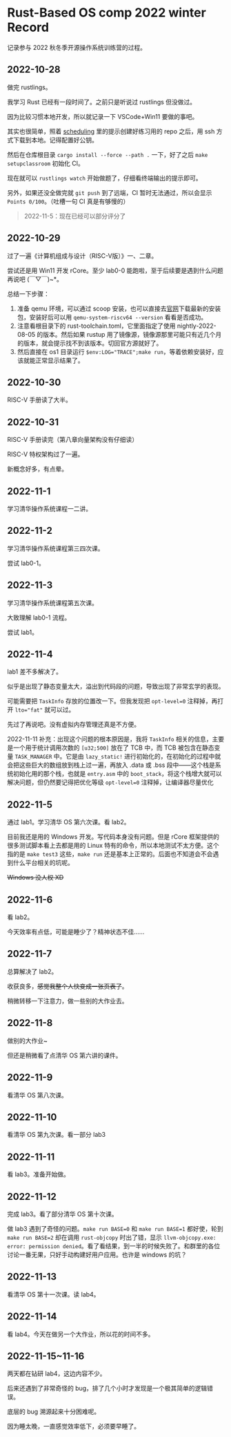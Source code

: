 # Rust-Based OS comp 2022 winter Record

记录参与 2022 秋冬季开源操作系统训练营的过程。

## 2022-10-28

做完 rustlings。

我学习 Rust 已经有一段时间了。之前只是听说过 rustlings 但没做过。

因为比较习惯本地开发，所以就记录一下 VSCode+Win11 要做的事吧。

其实也很简单，照着 [scheduling](https://github.com/LearningOS/rust-based-os-comp2022/blob/main/scheduling.md#step-0-%E8%87%AA%E5%AD%A6rust%E7%BC%96%E7%A8%8B%E5%A4%A7%E7%BA%A6714%E5%A4%A9) 里的提示创建好练习用的 repo 之后，用 ssh 方式下载到本地。记得配置好公钥。

然后在仓库根目录 `cargo install --force --path .` 一下，好了之后 `make setupclassroom` 初始化 CI。

现在就可以 `rustlings watch` 开始做题了，仔细看终端输出的提示即可。

另外，如果还没全做完就 `git push` 到了远端，CI 暂时无法通过，所以会显示 `Points 0/100`。（吐槽一句 CI 真是有够慢的）

> 2022-11-5：现在已经可以部分评分了

## 2022-10-29

过了一遍《计算机组成与设计（RISC-V版）》一、二章。

尝试还是用 Win11 开发 rCore。至少 lab0-0 能跑啦，至于后续要是遇到什么问题再说吧 (￣▽￣)~*。

总结一下步骤：

1. 准备 qemu 环境，可以通过 scoop 安装，也可以直接去[官网](https://qemu.weilnetz.de/w64/2022/)下载最新的安装包，安装好后可以用 `qemu-system-riscv64 --version` 看看是否成功。
2. 注意看根目录下的 rust-toolchain.toml，它里面指定了使用 nightly-2022-08-05 的版本。然后如果 rustup 用了镜像源，镜像源那里可能只有近几个月的版本，就会提示找不到该版本。切回官方源就好了。
3. 然后直接在 os1 目录运行 `$env:LOG="TRACE";make run`，等着依赖安装好，应该就能正常显示结果了。

## 2022-10-30

RISC-V 手册读了大半。

## 2022-10-31

RISC-V 手册读完（第八章向量架构没有仔细读）

RISC-V 特权架构过了一遍。

新概念好多，有点晕。

## 2022-11-1

学习清华操作系统课程一二讲。

## 2022-11-2

学习清华操作系统课程第三四次课。

尝试 lab0-1。

## 2022-11-3

学习清华操作系统课程第五次课。

大致理解 lab0-1 流程。

尝试 lab1。

## 2022-11-4

lab1 差不多解决了。

似乎是出现了静态变量太大，溢出到代码段的问题，导致出现了非常玄学的表现。

可能需要把 `TaskInfo` 存放的位置改一下。但我发现把 `opt-level=0` 注释掉，再打开 `lto="fat"` 就可以过。

先过了再说吧。没有虚拟内存管理还真是不方便。

2022-11-11 补充：出现这个问题的根本原因是，我将 `TaskInfo` 相关的信息，主要是一个用于统计调用次数的 `[u32;500]` 放在了 TCB 中，而 TCB 被包含在静态变量 `TASK_MANAGER` 中。它是由 `lazy_static!` 进行初始化的，在初始化的过程中就会把这些巨大的数组放到栈上过一遍，再放入 .data 或 .bss 段中——这个栈是系统初始化用的那个栈，也就是 `entry.asm` 中的 `boot_stack`，将这个栈增大就可以解决问题，但仍然要记得把优化等级 `opt-level=0` 注释掉，让编译器尽量优化

## 2022-11-5

通过 lab1。学习清华 OS 第六次课。看 lab2。

目前我还是用的 Windows 开发。写代码本身没有问题。但是 rCore 框架提供的很多测试脚本看上去都是用的 Linux 特有的命令，所以本地测试不太方便。这个指的是 `make test3` 这些，`make run` 还是基本上正常的。后面也不知道会不会遇到什么平台相关的坑呢。

~~Windows 没人权 XD~~

## 2022-11-6

看 lab2。

今天效率有点低，可能是睡少了？精神状态不佳……

## 2022-11-7

总算解决了 lab2。

收获良多，~~感觉我整个人快变成一张页表了~~。

稍微转移一下注意力，做一些别的大作业去。

## 2022-11-8

做别的大作业~

但还是稍微看了点清华 OS 第六讲的课件。

## 2022-11-9

看清华 OS 第八次课。

## 2022-11-10

看清华 OS 第九次课。看一部分 lab3

## 2022-11-11

看 lab3。准备开始做。

## 2022-11-12

完成 lab3。看了部分清华 OS 第十次课。

做 lab3 遇到了奇怪的问题。`make run BASE=0` 和 `make run BASE=1` 都好使，轮到 `make run BASE=2` 却在调用 `rust-objcopy` 时出了错，显示 `llvm-objcopy.exe: error: permission denied`。看了看结果，到一半的时候失败了。和群里的各位讨论一番无果，只好手动构建好用户应用。也许是 windows 的坑？

## 2022-11-13

看清华 OS 第十一次课。读 lab4。

## 2022-11-14

看 lab4。今天在做另一个大作业，所以花的时间不多。

## 2022-11-15~11-16

两天都在钻研 lab4，这边内容不少。

后来还遇到了非常奇怪的 bug，排了几个小时才发现是一个极其简单的逻辑错误。

底层的 bug 溯源起来十分困难呢。

因为睡太晚，一直感觉效率低下，必须要早睡了。
